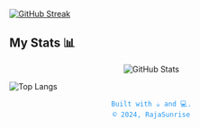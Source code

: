 [![GitHub Streak](https://github-readme-streak-stats.herokuapp.com?user=RajaSunrise&theme=transparent)](https://git.io/streak-stats) 

<!-- Stats -->
##  My Stats 📊

<div align="center">
  <img src="https://github-readme-stats.vercel.app/api?username=RajaSunrise&show_icons=true&theme=radical" alt="GitHub Stats" />
</div>

![Top Langs](https://github-readme-stats.vercel.app/api/top-langs/?username=RajaSunrise&langs_count=5&hide=javascript,html,php,coffeescript,css,Dockerfile,c,C++,jupyter%20notebook)
<!-- Footer -->

<div align="center">
  <p style="font-family: monospace; font-size: 12px; color: #2196F3;">
    Built with ☕ and 💻.
    <br/>
    © 2024, RajaSunrise
  </p>
</div>
